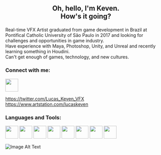 <h2 align="center">
  <p>Oh, hello, I'm Keven.<br>How's it going?</p>
</h1>

<p>
  Real-time VFX Artist graduated from game development in Brazil at Pontifical Catholic University of São Paulo in 2017 and looking for challenges and opportunities in game industry. 
  <br>
  Have experience with Maya, Photoshop, Unity, and Unreal and recently learning something in Houdini. 
  <br>
  Can't get enough of games, technology, and new cultures.
</p>

### Connect with me:


<a href="https://twitter.com/Lucas_Keven_VFX" target="_blank"> <img src="https://img.icons8.com/material-sharp/256/twitter.png" width="40" height="40"> </a>

https://twitter.com/Lucas_Keven_VFX
https://www.artstation.com/lucaskeven



### Languages and Tools:
<img src="https://cdn-icons-png.flaticon.com/512/5969/5969346.png" width="40" height="40"> <img src="https://i.imgur.com/lvoRPoC.png" width="40" height="40"> <img src="https://cdn-icons-png.flaticon.com/512/5968/5968520.png" width="40" height="40"> <img src="https://cdn-icons-png.flaticon.com/512/5968/5968472.png" width="40" height="40"> <img src="https://cdn-icons-png.flaticon.com/512/5968/5968525.png" width="40" height="40"> <img src="https://cdn-icons-png.flaticon.com/512/5968/5968428.png" width="40" height="40"> <img src="https://cdn-icons-png.flaticon.com/512/5968/5968543.png" width="40" height="40"> <img src="https://cdn-icons-png.flaticon.com/512/5968/5968537.png" width="40" height="40"> 


<picture>
  <img alt="Image Alt Text" src="https://cdn-icons-png.flaticon.com/512/5968/5968537.png">
</picture>


